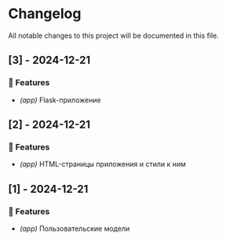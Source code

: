 # Changelog

All notable changes to this project will be documented in this file.

## [3] - 2024-12-21

### 🚀 Features

- *(app)* Flask-приложение

## [2] - 2024-12-21

### 🚀 Features

- *(app)* HTML-страницы приложения и стили к ним

## [1] - 2024-12-21

### 🚀 Features

- *(app)* Пользовательские модели

<!-- generated by git-cliff -->
